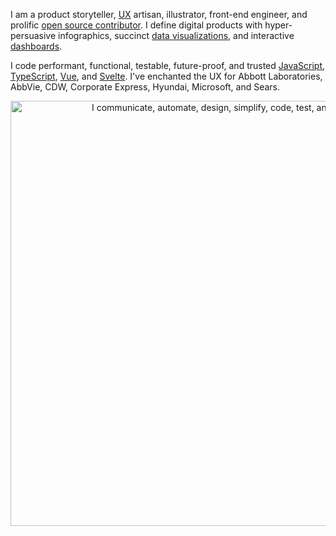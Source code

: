I am a product storyteller, [UX](https://www.theScottKrause.com/categories/ux/) artisan, illustrator, front-end engineer, and prolific [open source contributor](https://www.theScottKrause.com/emerging_tech/neodigm55_ux_library/). I define digital products with hyper-persuasive infographics, succinct [data visualizations](https://www.theScottKrause.com/d3_datavis_skills.html), and interactive [dashboards](https://arcanus55.github.io/neodigm55/demo/neodigm55_demo_martech_dashboard.html).

I code performant, functional, testable, future-proof, and trusted [JavaScript](https://www.theScottKrause.com/tags/javascript/), [TypeScript](https://www.theScottKrause.com/emerging_tech/curated-typescript-links/), [Vue](https://www.thescottkrause.com/emerging_tech/curated-vue-typescript/), and [Svelte](https://www.theScottKrause.com/emerging_tech/curated-svelte-links/). I've enchanted the UX for Abbott Laboratories, AbbVie, CDW, Corporate Express, Hyundai, Microsoft, and Sears.

<p align="center">
  <a href="https://www.theScottKrause.com/">
    <img src="https://www.theScottKrause.com/content/eres_2020_infgr_venn_1.png" width="680" alt="I communicate, automate, design, simplify, code, test, and deliver.">
  </a>
</p>

